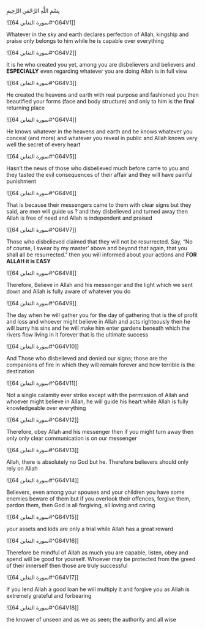  بِسْمِ اللَّهِ الرَّحْمَنِ الرَّحِيمِ
 
![[سورة التغابن 64#^G64V1]]

Whatever in the sky and earth declares perfection of Allah, kingship and praise only belongs to him while he is capable over everything
 
![[سورة التغابن 64#^G64V2]]

It is  he who created you yet, among you are disbelievers and believers and **ESPECIALLY**  even regarding whatever you are doing Allah is in full view

![[سورة التغابن 64#^G64V3]]

He created the heavens and earth with real purpose and fashioned you then beautified your forms (face and body structure) and only to him is the final returning place

![[سورة التغابن 64#^G64V4]]


He knows whatever in the heavens and earth and he knows whatever you conceal (and more) and whatever you reveal in public and Allah knows very well the secret of every heart

![[سورة التغابن 64#^G64V5]]


Hasn’t the news of those who disbelieved much before came to you and they  tasted the evil consequences of their affair and  they will have  painful punishment  

![[سورة التغابن 64#^G64V6]]

That is because their messengers came to them with clear signs but they said, are men will guide us ? and  they disbelieved and turned away then Allah is free of need and Allah is independent and praised  

![[سورة التغابن 64#^G64V7]]

Those who disbelieved claimed  that they
will not be resurrected. Say, “No of course, I swear by  my master’ above and beyond that again, that you shall all be resurrected.” then you will informed about  your actions and **FOR ALLAH it is EASY**

![[سورة التغابن 64#^G64V8]]

Therefore, Believe in Allah and his messenger and the light which we sent down and Allah is fully aware of whatever you do

![[سورة التغابن 64#^G64V9]]


The day when he will gather you for the day of gathering that is the of profit and loss and whoever might believe in Allah and acts righteously then he will burry his sins and he will make him enter gardens beneath which the rivers flow living in it forever that is the ultimate success

![[سورة التغابن 64#^G64V10]]

And Those who disbelieved and denied our signs; those are the companions of fire in which they will remain forever and how terrible is the destination

![[سورة التغابن 64#^G64V11]]

Not a single calamity ever strike except with the permission of Allah and whoever might believe in Allan, he will guide his heart while Allah is fully knowledgeable over everything  

![[سورة التغابن 64#^G64V12]]

Therefore, obey Allah and his messenger then if you might turn away then only only clear communication is on our messenger

![[سورة التغابن 64#^G64V13]]

Allah, there is absolutely no God but he. Therefore believers should only rely on Allah

![[سورة التغابن 64#^G64V14]]

Believers, even among your spouses and your children you have some enemies beware of them but if you overlook their offences, forgive them, pardon them, then God is all forgiving, all loving and caring

![[سورة التغابن 64#^G64V15]]

your assets and kids are only a trial while Allah has a great reward

![[سورة التغابن 64#^G64V16]]

Therefore be mindful of Allah as much you are capable, listen, obey and spend will be good for yourself. Whoever may be protected from the greed of their innerself then those are truly successful 

![[سورة التغابن 64#^G64V17]]

If you lend Allah a good loan he will multiply it and forgive you as Allah is extremely  grateful and forbearing  

![[سورة التغابن 64#^G64V18]]

the knower of unseen and as we as seen; the authority and all wise
